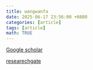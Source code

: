 ```yaml
---
title: wangwanfa
date: 2025-06-17 23:56:00 +0800
categories: [article]
tags: [article]
math: TRUE
---
```


[Google scholar](https://scholar.google.com/citations?user=r5SIYAQAAAAJ&hl=zh-CN&oi=sra)

[researechgate](https://www.researchgate.net/profile/Wanfa-Wang)
